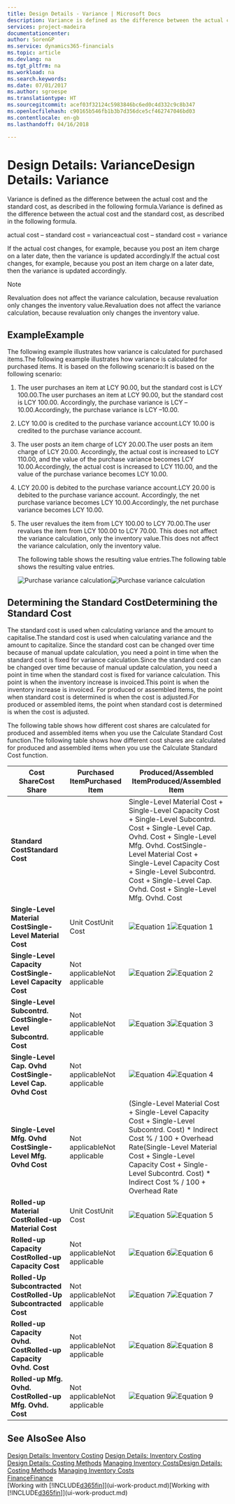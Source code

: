 ```yaml
---
title: Design Details - Variance | Microsoft Docs
description: Variance is defined as the difference between the actual cost and the standard cost, as described in the following formula.
services: project-madeira
documentationcenter: 
author: SorenGP
ms.service: dynamics365-financials
ms.topic: article
ms.devlang: na
ms.tgt_pltfrm: na
ms.workload: na
ms.search.keywords: 
ms.date: 07/01/2017
ms.author: sgroespe
ms.translationtype: HT
ms.sourcegitcommit: acef03f32124c5983846bc6ed0c4d332c9c8b347
ms.openlocfilehash: c90165b546fb1b3b7d356dce5cf462747046bd03
ms.contentlocale: en-gb
ms.lasthandoff: 04/16/2018

---
```

# <a name="design-details-variance"></a><span data-ttu-id="8f669-103">Design Details: Variance</span><span class="sxs-lookup"><span data-stu-id="8f669-103">Design Details: Variance</span></span>
<span data-ttu-id="8f669-104">Variance is defined as the difference between the actual cost and the standard cost, as described in the following formula.</span><span class="sxs-lookup"><span data-stu-id="8f669-104">Variance is defined as the difference between the actual cost and the standard cost, as described in the following formula.</span></span>  

 <span data-ttu-id="8f669-105">actual cost – standard cost = variance</span><span class="sxs-lookup"><span data-stu-id="8f669-105">actual cost – standard cost = variance</span></span>  

 <span data-ttu-id="8f669-106">If the actual cost changes, for example, because you post an item charge on a later date, then the variance is updated accordingly.</span><span class="sxs-lookup"><span data-stu-id="8f669-106">If the actual cost changes, for example, because you post an item charge on a later date, then the variance is updated accordingly.</span></span>  

> [!NOTE]  
>  <span data-ttu-id="8f669-107">Revaluation does not affect the variance calculation, because revaluation only changes the inventory value.</span><span class="sxs-lookup"><span data-stu-id="8f669-107">Revaluation does not affect the variance calculation, because revaluation only changes the inventory value.</span></span>  

## <a name="example"></a><span data-ttu-id="8f669-108">Example</span><span class="sxs-lookup"><span data-stu-id="8f669-108">Example</span></span>  
 <span data-ttu-id="8f669-109">The following example illustrates how variance is calculated for purchased items.</span><span class="sxs-lookup"><span data-stu-id="8f669-109">The following example illustrates how variance is calculated for purchased items.</span></span> <span data-ttu-id="8f669-110">It is based on the following scenario:</span><span class="sxs-lookup"><span data-stu-id="8f669-110">It is based on the following scenario:</span></span>  

1. <span data-ttu-id="8f669-111">The user purchases an item at LCY 90.00, but the standard cost is LCY 100.00.</span><span class="sxs-lookup"><span data-stu-id="8f669-111">The user purchases an item at LCY 90.00, but the standard cost is LCY 100.00.</span></span> <span data-ttu-id="8f669-112">Accordingly, the purchase variance is LCY –10.00.</span><span class="sxs-lookup"><span data-stu-id="8f669-112">Accordingly, the purchase variance is LCY –10.00.</span></span>  
2. <span data-ttu-id="8f669-113">LCY 10.00 is credited to the purchase variance account.</span><span class="sxs-lookup"><span data-stu-id="8f669-113">LCY 10.00 is credited to the purchase variance account.</span></span>  
3. <span data-ttu-id="8f669-114">The user posts an item charge of LCY 20.00.</span><span class="sxs-lookup"><span data-stu-id="8f669-114">The user posts an item charge of LCY 20.00.</span></span> <span data-ttu-id="8f669-115">Accordingly, the actual cost is increased to LCY 110.00, and the value of the purchase variance becomes LCY 10.00.</span><span class="sxs-lookup"><span data-stu-id="8f669-115">Accordingly, the actual cost is increased to LCY 110.00, and the value of the purchase variance becomes LCY 10.00.</span></span>  
4. <span data-ttu-id="8f669-116">LCY 20.00 is debited to the purchase variance account.</span><span class="sxs-lookup"><span data-stu-id="8f669-116">LCY 20.00 is debited to the purchase variance account.</span></span> <span data-ttu-id="8f669-117">Accordingly, the net purchase variance becomes LCY 10.00.</span><span class="sxs-lookup"><span data-stu-id="8f669-117">Accordingly, the net purchase variance becomes LCY 10.00.</span></span>  
5. <span data-ttu-id="8f669-118">The user revalues the item from LCY 100.00 to LCY 70.00.</span><span class="sxs-lookup"><span data-stu-id="8f669-118">The user revalues the item from LCY 100.00 to LCY 70.00.</span></span> <span data-ttu-id="8f669-119">This does not affect the variance calculation, only the inventory value.</span><span class="sxs-lookup"><span data-stu-id="8f669-119">This does not affect the variance calculation, only the inventory value.</span></span>  

   <span data-ttu-id="8f669-120">The following table shows the resulting value entries.</span><span class="sxs-lookup"><span data-stu-id="8f669-120">The following table shows the resulting value entries.</span></span>  

   <span data-ttu-id="8f669-121">![Purchase variance calculation](media/design_details_inventory_costing_11_purchase_variance.png "design_details_inventory_costing_11_purchase_variance")</span><span class="sxs-lookup"><span data-stu-id="8f669-121">![Purchase variance calculation](media/design_details_inventory_costing_11_purchase_variance.png "design_details_inventory_costing_11_purchase_variance")</span></span>  

## <a name="determining-the-standard-cost"></a><span data-ttu-id="8f669-122">Determining the Standard Cost</span><span class="sxs-lookup"><span data-stu-id="8f669-122">Determining the Standard Cost</span></span>  
 <span data-ttu-id="8f669-123">The standard cost is used when calculating variance and the amount to capitalise.</span><span class="sxs-lookup"><span data-stu-id="8f669-123">The standard cost is used when calculating variance and the amount to capitalize.</span></span> <span data-ttu-id="8f669-124">Since the standard cost can be changed over time because of manual update calculation, you need a point in time when the standard cost is fixed for variance calculation.</span><span class="sxs-lookup"><span data-stu-id="8f669-124">Since the standard cost can be changed over time because of manual update calculation, you need a point in time when the standard cost is fixed for variance calculation.</span></span> <span data-ttu-id="8f669-125">This point is when the inventory increase is invoiced.</span><span class="sxs-lookup"><span data-stu-id="8f669-125">This point is when the inventory increase is invoiced.</span></span> <span data-ttu-id="8f669-126">For produced or assembled items, the point when standard cost is determined is when the cost is adjusted.</span><span class="sxs-lookup"><span data-stu-id="8f669-126">For produced or assembled items, the point when standard cost is determined is when the cost is adjusted.</span></span>  

 <span data-ttu-id="8f669-127">The following table shows how different cost shares are calculated for produced and assembled items when you use the Calculate Standard Cost function.</span><span class="sxs-lookup"><span data-stu-id="8f669-127">The following table shows how different cost shares are calculated for produced and assembled items when you use the Calculate Standard Cost function.</span></span>  

|<span data-ttu-id="8f669-128">Cost Share</span><span class="sxs-lookup"><span data-stu-id="8f669-128">Cost Share</span></span>|<span data-ttu-id="8f669-129">Purchased Item</span><span class="sxs-lookup"><span data-stu-id="8f669-129">Purchased Item</span></span>|<span data-ttu-id="8f669-130">Produced/Assembled Item</span><span class="sxs-lookup"><span data-stu-id="8f669-130">Produced/Assembled Item</span></span>|  
|----------------|--------------------|------------------------------|  
|<span data-ttu-id="8f669-131">**Standard Cost**</span><span class="sxs-lookup"><span data-stu-id="8f669-131">**Standard Cost**</span></span>||<span data-ttu-id="8f669-132">Single-Level Material Cost + Single-Level Capacity Cost + Single-Level Subcontrd. Cost + Single-Level Cap. Ovhd. Cost + Single-Level Mfg. Ovhd. Cost</span><span class="sxs-lookup"><span data-stu-id="8f669-132">Single-Level Material Cost + Single-Level Capacity Cost + Single-Level Subcontrd. Cost + Single-Level Cap. Ovhd. Cost + Single-Level Mfg. Ovhd. Cost</span></span>|  
|<span data-ttu-id="8f669-133">**Single-Level Material Cost**</span><span class="sxs-lookup"><span data-stu-id="8f669-133">**Single-Level Material Cost**</span></span>|<span data-ttu-id="8f669-134">Unit Cost</span><span class="sxs-lookup"><span data-stu-id="8f669-134">Unit Cost</span></span>|<span data-ttu-id="8f669-135">![Equation 1](media/design_details_inventory_costing_11_equation_1.png "design_details_inventory_costing_11_equation_1")</span><span class="sxs-lookup"><span data-stu-id="8f669-135">![Equation 1](media/design_details_inventory_costing_11_equation_1.png "design_details_inventory_costing_11_equation_1")</span></span>|  
|<span data-ttu-id="8f669-136">**Single-Level Capacity Cost**</span><span class="sxs-lookup"><span data-stu-id="8f669-136">**Single-Level Capacity Cost**</span></span>|<span data-ttu-id="8f669-137">Not applicable</span><span class="sxs-lookup"><span data-stu-id="8f669-137">Not applicable</span></span>|<span data-ttu-id="8f669-138">![Equation 2](media/design_details_inventory_costing_11_equation_2.png "design_details_inventory_costing_11_equation_2")</span><span class="sxs-lookup"><span data-stu-id="8f669-138">![Equation 2](media/design_details_inventory_costing_11_equation_2.png "design_details_inventory_costing_11_equation_2")</span></span>|  
|<span data-ttu-id="8f669-139">**Single-Level Subcontrd. Cost**</span><span class="sxs-lookup"><span data-stu-id="8f669-139">**Single-Level Subcontrd. Cost**</span></span>|<span data-ttu-id="8f669-140">Not applicable</span><span class="sxs-lookup"><span data-stu-id="8f669-140">Not applicable</span></span>|<span data-ttu-id="8f669-141">![Equation 3](media/design_details_inventory_costing_11_equation_3.png "design_details_inventory_costing_11_equation_3")</span><span class="sxs-lookup"><span data-stu-id="8f669-141">![Equation 3](media/design_details_inventory_costing_11_equation_3.png "design_details_inventory_costing_11_equation_3")</span></span>|  
|<span data-ttu-id="8f669-142">**Single-Level Cap. Ovhd Cost**</span><span class="sxs-lookup"><span data-stu-id="8f669-142">**Single-Level Cap. Ovhd Cost**</span></span>|<span data-ttu-id="8f669-143">Not applicable</span><span class="sxs-lookup"><span data-stu-id="8f669-143">Not applicable</span></span>|<span data-ttu-id="8f669-144">![Equation 4](media/design_details_inventory_costing_11_equation_4.png "design_details_inventory_costing_11_equation_4")</span><span class="sxs-lookup"><span data-stu-id="8f669-144">![Equation 4](media/design_details_inventory_costing_11_equation_4.png "design_details_inventory_costing_11_equation_4")</span></span>|  
|<span data-ttu-id="8f669-145">**Single-Level Mfg. Ovhd Cost**</span><span class="sxs-lookup"><span data-stu-id="8f669-145">**Single-Level Mfg. Ovhd Cost**</span></span>|<span data-ttu-id="8f669-146">Not applicable</span><span class="sxs-lookup"><span data-stu-id="8f669-146">Not applicable</span></span>|<span data-ttu-id="8f669-147">(Single-Level Material Cost + Single-Level Capacity Cost + Single-Level Subcontrd. Cost) \* Indirect Cost % / 100 + Overhead Rate</span><span class="sxs-lookup"><span data-stu-id="8f669-147">(Single-Level Material Cost + Single-Level Capacity Cost + Single-Level Subcontrd. Cost) \* Indirect Cost % / 100 + Overhead Rate</span></span>|  
|<span data-ttu-id="8f669-148">**Rolled-up Material Cost**</span><span class="sxs-lookup"><span data-stu-id="8f669-148">**Rolled-up Material Cost**</span></span>|<span data-ttu-id="8f669-149">Unit Cost</span><span class="sxs-lookup"><span data-stu-id="8f669-149">Unit Cost</span></span>|<span data-ttu-id="8f669-150">![Equation 5](media/design_details_inventory_costing_11_equation_5.png "design_details_inventory_costing_11_equation_5")</span><span class="sxs-lookup"><span data-stu-id="8f669-150">![Equation 5](media/design_details_inventory_costing_11_equation_5.png "design_details_inventory_costing_11_equation_5")</span></span>|  
|<span data-ttu-id="8f669-151">**Rolled-up Capacity Cost**</span><span class="sxs-lookup"><span data-stu-id="8f669-151">**Rolled-up Capacity Cost**</span></span>|<span data-ttu-id="8f669-152">Not applicable</span><span class="sxs-lookup"><span data-stu-id="8f669-152">Not applicable</span></span>|<span data-ttu-id="8f669-153">![Equation 6](media/design_details_inventory_costing_11_equation_6.png "design_details_inventory_costing_11_equation_6")</span><span class="sxs-lookup"><span data-stu-id="8f669-153">![Equation 6](media/design_details_inventory_costing_11_equation_6.png "design_details_inventory_costing_11_equation_6")</span></span>|  
|<span data-ttu-id="8f669-154">**Rolled-Up Subcontracted Cost**</span><span class="sxs-lookup"><span data-stu-id="8f669-154">**Rolled-Up Subcontracted Cost**</span></span>|<span data-ttu-id="8f669-155">Not applicable</span><span class="sxs-lookup"><span data-stu-id="8f669-155">Not applicable</span></span>|<span data-ttu-id="8f669-156">![Equation 7](media/design_details_inventory_costing_11_equation_7.png "design_details_inventory_costing_11_equation_7")</span><span class="sxs-lookup"><span data-stu-id="8f669-156">![Equation 7](media/design_details_inventory_costing_11_equation_7.png "design_details_inventory_costing_11_equation_7")</span></span>|  
|<span data-ttu-id="8f669-157">**Rolled-up Capacity Ovhd. Cost**</span><span class="sxs-lookup"><span data-stu-id="8f669-157">**Rolled-up Capacity Ovhd. Cost**</span></span>|<span data-ttu-id="8f669-158">Not applicable</span><span class="sxs-lookup"><span data-stu-id="8f669-158">Not applicable</span></span>|<span data-ttu-id="8f669-159">![Equation 8](media/design_details_inventory_costing_11_equation_8.png "design_details_inventory_costing_11_equation_8")</span><span class="sxs-lookup"><span data-stu-id="8f669-159">![Equation 8](media/design_details_inventory_costing_11_equation_8.png "design_details_inventory_costing_11_equation_8")</span></span>|  
|<span data-ttu-id="8f669-160">**Rolled-up Mfg. Ovhd. Cost**</span><span class="sxs-lookup"><span data-stu-id="8f669-160">**Rolled-up Mfg. Ovhd. Cost**</span></span>|<span data-ttu-id="8f669-161">Not applicable</span><span class="sxs-lookup"><span data-stu-id="8f669-161">Not applicable</span></span>|<span data-ttu-id="8f669-162">![Equation 9](media/design_details_inventory_costing_11_equation_9.png "design_details_inventory_costing_11_equation_9")</span><span class="sxs-lookup"><span data-stu-id="8f669-162">![Equation 9](media/design_details_inventory_costing_11_equation_9.png "design_details_inventory_costing_11_equation_9")</span></span>|  

## <a name="see-also"></a><span data-ttu-id="8f669-163">See Also</span><span class="sxs-lookup"><span data-stu-id="8f669-163">See Also</span></span>  
 <span data-ttu-id="8f669-164">[Design Details: Inventory Costing](design-details-inventory-costing.md) </span><span class="sxs-lookup"><span data-stu-id="8f669-164">[Design Details: Inventory Costing](design-details-inventory-costing.md) </span></span>  
 <span data-ttu-id="8f669-165">[Design Details: Costing Methods](design-details-costing-methods.md) [Managing Inventory Costs](finance-manage-inventory-costs.md)</span><span class="sxs-lookup"><span data-stu-id="8f669-165">[Design Details: Costing Methods](design-details-costing-methods.md) [Managing Inventory Costs](finance-manage-inventory-costs.md)</span></span>  
 [<span data-ttu-id="8f669-166">Finance</span><span class="sxs-lookup"><span data-stu-id="8f669-166">Finance</span></span>](finance.md)  
 <span data-ttu-id="8f669-167">[Working with [!INCLUDE[d365fin](includes/d365fin_md.md)]](ui-work-product.md)</span><span class="sxs-lookup"><span data-stu-id="8f669-167">[Working with [!INCLUDE[d365fin](includes/d365fin_md.md)]](ui-work-product.md)</span></span>

